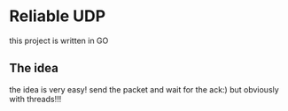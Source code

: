 # Reliable UDP 

this project is written in GO

## The idea

the idea is very easy! send the packet and wait for the ack:) but obviously with threads!!!